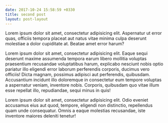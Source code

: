 ```yaml
---
date: 2017-10-24 15:58:59 +0330
title: second post
layout: post-layout
---
```


Lorem ipsum dolor sit amet, consectetur adipisicing elit. Aspernatur ut error quas, officiis tempora placeat aut natus vitae minima culpa deserunt molestiae a dolor cupiditate at. Beatae amet error harum?

Lorem ipsum dolor sit amet, consectetur adipisicing elit. Eaque sequi deserunt maxime assumenda tempora earum libero mollitia voluptas praesentium recusandae voluptatibus harum, explicabo nesciunt nobis optio pariatur illo eligendi error laborum perferendis corporis, ducimus vero officiis! Dicta magnam, possimus adipisci aut perferendis, quibusdam. Accusantium incidunt illo doloremque in consectetur eum tempore voluptas a aspernatur veniam, inventore nobis. Corporis, quibusdam quo vitae illum esse repellat illo, repudiandae, sequi minus in quis!

Lorem ipsum dolor sit amet, consectetur adipisicing elit. Odio eveniet accusamus eius aut quod, tempore, eligendi non distinctio, repellendus quam unde consequatur. Omnis a eaque molestias recusandae, iste inventore maiores deleniti tenetur!
